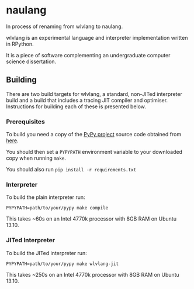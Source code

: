 # naulang

In process of renaming from wlvlang to naulang.

wlvlang is an experimental language and interpreter implementation written in RPython.

It is a piece of software complementing an undergraduate computer science dissertation.



## Building

There are two build targets for wlvlang, a standard, non-JITed interpreter build and a build that includes a tracing JIT compiler and optimiser.  Instructions for building each of these is presented below.


### Prerequisites

To build you need a copy of the [PyPy project](http://pypy.org/) source code obtained from [here](https://bitbucket.org/pypy/pypy "PyPy Bitbucket").


You should then set a `PYPYPATH` environment variable to your downloaded copy when running `make`.

You should also run `pip install -r requirements.txt`

### Interpreter

To build the plain interpreter run:

`PYPYPATH=path/to/your/pypy make compile`

This takes ~60s on an Intel 4770k processor with 8GB RAM on Ubuntu 13.10.

### JITed Interpreter

To build the JITed interpreter run:

`PYPYPATH=path/to/your/pypy make wlvlang-jit`

This takes ~250s on an Intel 4770k processor with 8GB RAM on Ubuntu 13.10.
